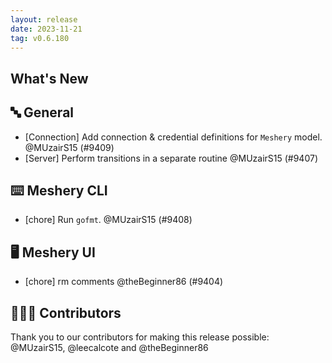 ```yaml
---
layout: release
date: 2023-11-21
tag: v0.6.180
---
```


## What's New
## 🔤 General
- [Connection] Add connection & credential definitions for `Meshery` model. @MUzairS15 (#9409)
- [Server] Perform transitions in a separate routine @MUzairS15 (#9407)

## ⌨️ Meshery CLI

- [chore] Run `gofmt`. @MUzairS15 (#9408)

## 🖥 Meshery UI

- [chore] rm comments @theBeginner86 (#9404)

## 👨🏽‍💻 Contributors

Thank you to our contributors for making this release possible:
@MUzairS15, @leecalcote and @theBeginner86
